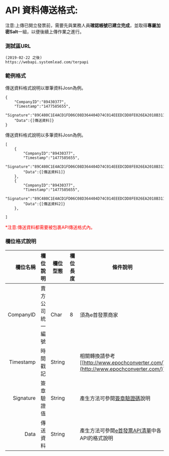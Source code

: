# API 資料傳送格式:

注意:上傳已開立發票前，需要先與業務人員**確認帳號已建立完成**，並取得**專屬加密Salt**一組，以便後續上傳作業之進行。

### 測試區URL

```
(2019-02-22 之後)
https://webapi.systemlead.com/terpapi
```

### 範例格式
傳送資料格式說明以單筆資料Josn為例。

```
{
	"CompanyID":"89430377",
	"Timestamp":"1477585655",
	"Signature":"89C480C1E4ACD1FD06C08D364404D74C014EEEDCDD8FE026EA2018B311A96D16",
	"Data":{[傳送資料]}
}
```

傳送資料格式說明以多筆資料Josn為例。

```
[
	{
		"CompanyID":"89430377",
		"Timestamp":"1477585655",
		"Signature":"89C480C1E4ACD1FD06C08D364404D74C014EEEDCDD8FE026EA2018B311A96D16",
		"Data":{[傳送資料1]}
	},
	{
		"CompanyID":"89430377",
		"Timestamp":"1477585655",
		"Signature":"89C480C1E4ACD1FD06C08D364404D74C014EEEDCDD8FE026EA2018B311A96D16",
		"Data":{[傳送資料2]}
	},

]
```
<font color="red">*注意:傳送資料都需要被包裹API傳送格式內。</font>

### 欄位格式說明
|欄位名稱|欄位說明|欄位型態|欄位長度|條件說明|
|--:|--|--|--|--|
|CompanyID|賣方公司統一編號|Char|8|須為e首發票商家|
|Timestamp|時間戳記|String||相關轉換請參考 [[http://www.epochconverter.com/](http://www.epochconverter.com/)]|
|Signature|簽章驗證值|String||產生方法可參閱[簽章驗證碼](Signature.html)說明|
|Data|傳送資料|String||產生方法可參閱[e首發票API清單](InvoiceApiList.html)中各API的格式說明|












